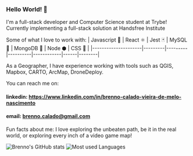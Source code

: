 ### Hello World! 👋

I'm a full-stack developer and Computer Science student at Trybe!  
Currently implementing a full-stack solution at Handsfree Institute
 
Some of what I love to work with:
 | Javascript :ledger: | React ⚛️ | Jest 🃏 | MySQL 🐬 | MongoDB 🍃 | Node ⬢ | CSS 📘 |
 |---------------------|---------|---------|----------|------------|------|--------| 
  


As a Geographer, I have experience working with tools such as QGIS, Mapbox, CARTO, ArcMap, DroneDeploy.

You can reach me on:
#### linkedin: https://www.linkedin.com/in/brenno-calado-vieira-de-melo-nascimento
#### email: brenno.calado@gmail.com

Fun facts about me: I love exploring the unbeaten path, be it in the real world, or exploring every inch of a video game map!

![Brenno's GitHub stats](https://github-readme-stats.vercel.app/api?username=brenno-calado&show_icons=true&theme=tokyonight&count_private=false)
![Most used Languages](https://github-readme-stats.vercel.app/api/top-langs/?username=brenno-calado&layout=compact&theme=tokyonight)

